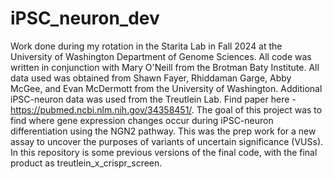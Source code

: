 # iPSC_neuron_dev
Work done during my rotation in the Starita Lab in Fall 2024 at the University of Washington Department of Genome Sciences.
All code was written in conjunction with Mary O'Neill from the Brotman Baty Institute. 
All data used was obtained from Shawn Fayer, Rhiddaman Garge, Abby McGee, and Evan McDermott from the University of Washington. 
Additional iPSC-neuron data was used from the Treutlein Lab. Find paper here - https://pubmed.ncbi.nlm.nih.gov/34358451/.
The goal of this project was to find where gene expression changes occur during iPSC-neuron differentiation using the NGN2 pathway.
This was the prep work for a new assay to uncover the purposes of variants of uncertain significance (VUSs).
In this repository is some previous versions of the final code, with the final product as treutlein_x_crispr_screen.
